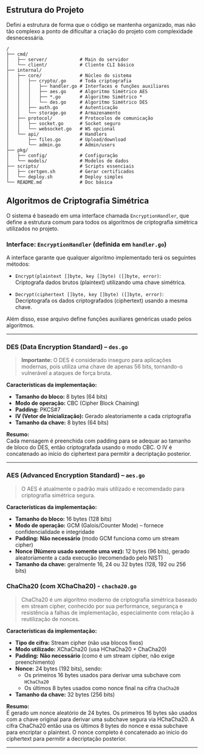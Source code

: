 ## Estrutura do Projeto
Defini a estrutura de forma que o código se mantenha organizado, mas não tão complexo a ponto de dificultar a criação do projeto com complexidade desnecessária.

```
/
├── cmd/
│   ├── server/            # Main do servidor
│   └── client/            # Cliente CLI básico
├── internal/
│   ├── core/              # Núcleo do sistema
│   │   ├── crypto/.go     # Toda criptografia
│   │   │   ├── handler.go # Interfaces e funções auxiliares
│   │   │   ├── aes.go     # Algoritmo Simétrico AES
│   │   │   ├── *.go       # Algoritmo Simétrico *
│   │   │   └── des.go     # Algoritmo Simétrico DES
│   │   ├── auth.go        # Autenticação
│   │   └── storage.go     # Armazenamento
│   ├── protocol/          # Protocolos de comunicação
│   │   ├── socket.go      # Socket seguro
│   │   └── websocket.go   # WS opcional
│   └── api/               # Handlers
│       ├── files.go       # Upload/download
│       └── admin.go       # Admin/users
├── pkg/
│   ├── config/            # Configuração
│   └── models/            # Modelos de dados
├── scripts/               # Scripts essenciais
│   ├── certgen.sh         # Gerar certificados
│   └── deploy.sh          # Deploy simples
└── README.md              # Doc básica
```

## Algoritmos de Criptografia Simétrica

O sistema é baseado em uma interface chamada `EncryptionHandler`, que define a estrutura comum para todos os algoritmos de criptografia simétrica utilizados no projeto.

### Interface: `EncryptionHandler` (definida em `handler.go`)
A interface garante que qualquer algoritmo implementado terá os seguintes métodos:

- `Encrypt(plaintext []byte, key []byte) ([]byte, error)`:  
  Criptografa dados brutos (plaintext) utilizando uma chave simétrica.
  
- `Decrypt(ciphertext []byte, key []byte) ([]byte, error)`:  
  Decriptografa os dados criptografados (ciphertext) usando a mesma chave.

Além disso, esse arquivo define funções auxiliares genéricas usado pelos algoritmos.

---

### DES (Data Encryption Standard) – `des.go`

> **Importante:** O DES é considerado inseguro para aplicações modernas, pois utiliza uma chave de apenas 56 bits, tornando-o vulnerável a ataques de força bruta. 

**Características da implementação:**

- **Tamanho do bloco:** 8 bytes (64 bits)  
- **Modo de operação:** CBC (Cipher Block Chaining)  
- **Padding:** PKCS#7  
- **IV (Vetor de Inicialização):** Gerado aleatoriamente a cada criptografia  
- **Tamanho da chave:** 8 bytes (64 bits)

**Resumo:**  
Cada mensagem é preenchida com padding para se adequar ao tamanho de bloco do DES, então criptografada usando o modo CBC. O IV é concatenado ao início do ciphertext para permitir a decriptação posterior.

---

### AES (Advanced Encryption Standard) – `aes.go`

> O AES é atualmente o padrão mais utilizado e recomendado para criptografia simétrica segura.

**Características da implementação:**

- **Tamanho do bloco:** 16 bytes (128 bits)  
- **Modo de operação:** GCM (Galois/Counter Mode) – fornece confidencialidade e integridade  
- **Padding:** **Não necessário** (modo GCM funciona como um stream cipher)  
- **Nonce (Número usado somente uma vez):** 12 bytes (96 bits), gerado aleatoriamente a cada execução (recomendado pelo NIST)  
- **Tamanho da chave:** geralmente 16, 24 ou 32 bytes (128, 192 ou 256 bits)

### ChaCha20 (com XChaCha20) - `chacha20.go`

> ChaCha20 é um algoritmo moderno de criptografia simétrica baseado em stream cipher, conhecido por sua performance, segurança e resistência a falhas de implementação, especialmente com relação à reutilização de nonces.

**Características da implementação:**

- **Tipo de cifra:** Stream cipher (não usa blocos fixos)  
- **Modo utilizado:** XChaCha20 (usa HChaCha20 + ChaCha20)
- **Padding:** **Não necessário** (como é um stream cipher, não exige preenchimento)
- **Nonce:** 24 bytes (192 bits), sendo:
  - Os primeiros 16 bytes usados para derivar uma subchave com `HChaCha20`
  - Os últimos 8 bytes usados como nonce final na cifra `ChaCha20`
- **Tamanho da chave:** 32 bytes (256 bits)

**Resumo:**  
É gerado um nonce aleatório de 24 bytes. Os primeiros 16 bytes são usados com a chave original para derivar uma subchave segura via HChaCha20. A cifra ChaCha20 então usa os últimos 8 bytes do nonce e essa subchave para encriptar o plaintext. O nonce completo é concatenado ao inicio do ciphertext para permitir a decriptação posterior.

---
